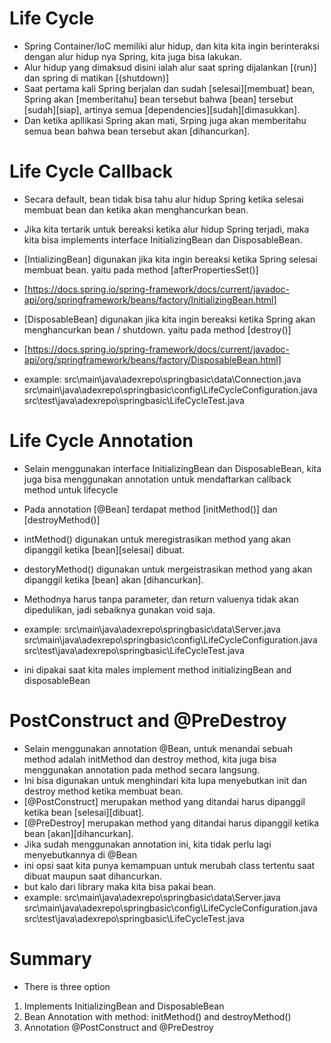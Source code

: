 # Life Cycle
- Spring Container/IoC memiliki alur hidup, dan kita kita ingin berinteraksi dengan
    alur hidup nya Spring, kita juga bisa lakukan.
- Alur hidup yang dimaksud disini ialah alur saat spring dijalankan [(run)] dan spring di matikan [(shutdown)]
- Saat pertama kali Spring berjalan dan sudah [selesai][membuat] bean, Spring akan [memberitahu] bean
    tersebut bahwa [bean] tersebut [sudah][siap], artinya semua [dependencies][sudah][dimasukkan].
- Dan ketika apllikasi Spring akan mati, Srping juga akan memberitahu semua bean bahwa bean
    tersebut akan [dihancurkan].

# Life Cycle Callback
- Secara default, bean tidak bisa tahu alur hidup Spring ketika selesai membuat bean dan ketika akan
    menghancurkan bean.
- Jika kita tertarik untuk bereaksi ketika alur hidup Spring terjadi, maka kita bisa implements interface
    InitializingBean dan DisposableBean.

- [IntializingBean] digunakan jika kita ingin bereaksi ketika Spring selesai membuat bean.
    yaitu pada method [afterPropertiesSet()]
- [https://docs.spring.io/spring-framework/docs/current/javadoc-api/org/springframework/beans/factory/InitializingBean.html]

- [DisposableBean] digunakan jika kita ingin bereaksi ketika Spring akan menghancurkan bean / shutdown.
    yaitu pada method [destroy()]
- [https://docs.spring.io/spring-framework/docs/current/javadoc-api/org/springframework/beans/factory/DisposableBean.html]

- example:
    src\main\java\adexrepo\springbasic\data\Connection.java
    src\main\java\adexrepo\springbasic\config\LifeCycleConfiguration.java
    src\test\java\adexrepo\springbasic\LifeCycleTest.java

# Life Cycle Annotation
- Selain menggunakan interface InitializingBean dan DisposableBean, kita juga bisa menggunakan
    annotation untuk mendaftarkan callback method untuk lifecycle
- Pada annotation [@Bean] terdapat method [initMethod()] dan [destroyMethod()]
- intMethod() digunakan untuk meregistrasikan method yang akan dipanggil ketika [bean][selesai] dibuat.
- destoryMethod() digunakan untuk mergeistrasikan method yang akan dipanggil ketika [bean] akan [dihancurkan].
- Methodnya harus tanpa parameter, dan return valuenya tidak akan dipedulikan, jadi sebaiknya
    gunakan void saja.
- example:
    src\main\java\adexrepo\springbasic\data\Server.java
    src\main\java\adexrepo\springbasic\config\LifeCycleConfiguration.java
    src\test\java\adexrepo\springbasic\LifeCycleTest.java

- ini dipakai saat kita males implement method initializingBean and disposableBean

# PostConstruct and @PreDestroy
- Selain menggunakan annotation @Bean, untuk menandai sebuah method adalah initMethod dan destroy method,
    kita juga bisa menggunakan annotation pada method secara langsung.
- Ini bisa digunakan untuk menghindari kita lupa menyebutkan init dan destroy method ketika membuat bean.
- [@PostConstruct] merupakan method yang ditandai harus dipanggil ketika bean [selesai][dibuat].
- [@PreDestroy] merupakan method yang ditandai harus dipanggil ketika bean [akan][dihancurkan].
- Jika sudah menggunakan annotation ini, kita tidak perlu lagi menyebutkannya di @Bean
- ini opsi saat kita punya kemampuan untuk merubah class tertentu saat dibuat maupun saat dihancurkan.
- but kalo dari library maka kita bisa pakai bean.
- example:
    src\main\java\adexrepo\springbasic\data\Server.java
    src\main\java\adexrepo\springbasic\config\LifeCycleConfiguration.java
    src\test\java\adexrepo\springbasic\LifeCycleTest.java


# Summary
- There is three option
1. Implements InitializingBean and DisposableBean
2. Bean Annotation with method: initMethod() and destroyMethod()
3. Annotation @PostConstruct and @PreDestroy